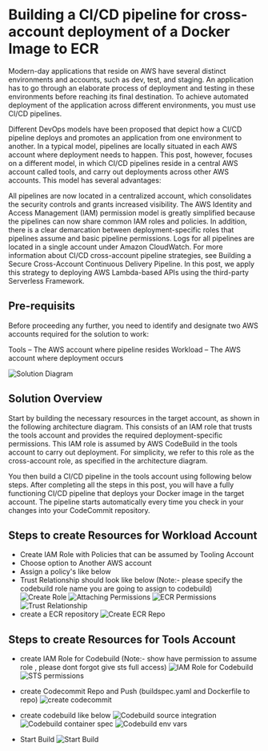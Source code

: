 # Building a CI/CD pipeline for cross-account deployment of a Docker Image to ECR
Modern-day applications that reside on AWS have several distinct environments and accounts, such as dev, test, and staging. An application has to go through an elaborate process of deployment and testing in these environments before reaching its final destination. To achieve automated deployment of the application across different environments, you must use CI/CD pipelines.

Different DevOps models have been proposed that depict how a CI/CD pipeline deploys and promotes an application from one environment to another. In a typical model, pipelines are locally situated in each AWS account where deployment needs to happen. This post, however, focuses on a different model, in which CI/CD pipelines reside in a central AWS account called tools, and carry out deployments across other AWS accounts. This model has several advantages:

All pipelines are now located in a centralized account, which consolidates the security controls and grants increased visibility.
The AWS Identity and Access Management (IAM) permission model is greatly simplified because the pipelines can now share common IAM roles and policies. In addition, there is a clear demarcation between deployment-specific roles that pipelines assume and basic pipeline permissions.
Logs for all pipelines are located in a single account under Amazon CloudWatch.
For more information about CI/CD cross-account pipeline strategies, see Building a Secure Cross-Account Continuous Delivery Pipeline. In this post, we apply this strategy to deploying AWS Lambda-based APIs using the third-party Serverless Framework.
## Pre-requisits
Before proceeding any further, you need to identify and designate two AWS accounts required for the solution to work:

Tools – The AWS account where pipeline resides
Workload – The AWS account where deployment occurs

![Solution Diagram](assets/diagram.png)

## Solution Overview
Start by building the necessary resources in the target account, as shown in the following architecture diagram. This consists of an IAM role that trusts the tools account and provides the required deployment-specific permissions. This IAM role is assumed by AWS CodeBuild in the tools account to carry out deployment. For simplicity, we refer to this role as the cross-account role, as specified in the architecture diagram.

You then build a CI/CD pipeline in the tools account using following below steps. After completing all the steps in this post, you will have a fully functioning CI/CD pipeline that deploys your Docker image  in the target account. The pipeline starts automatically every time you check in your changes into your CodeCommit repository.

## Steps to create Resources for Workload Account

* Create IAM Role with Policies that can be assumed by Tooling Account 
* Choose option to Another AWS account 
* Assign a policy's like below 
* Trust Relationship should look like below (Note:- please specify the codebuild role name you are going to assign to codebuild)
![Create Role](assets/Target_account1.png)
![Attaching Permissions](assets/Target_account2.png)
![ECR Permissions](assets/Target_account3.png)
![Trust Relationship](assets/Target_account4.png)
* create a ECR repository
![Create ECR Repo](assets/ToolsAccount7.png)

## Steps to create Resources for Tools Account
* create IAM Role for Codebuild (Note:- show have permission to assume role , please dont forgot give sts full access)
![IAM Role for Codebuild](assets/ToolsAccount1.png)
![STS permissions](assets/ToolsAccount2.png)
* create Codecommit Repo and Push (buildspec.yaml and Dockerfile to repo)
![create codecommit ](assets/ToolsAccount3.png)
* create codebuild like below 
![Codebuild source integration  ](assets/ToolsAccount4.png)
![Codebuild container spec](assets/ToolsAccount5.png)
![Codebuild env vars ](assets/ToolsAccount6.png)

* Start Build 
![Start Build ](assets/ToolsAccount8.png)

